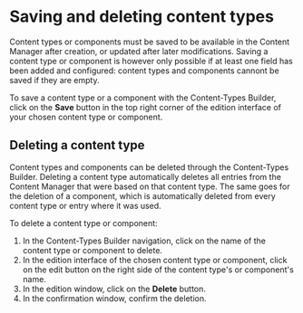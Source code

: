 # Saving and deleting content types

Content types or components must be saved to be available in the Content Manager after creation, or updated after later modifications. Saving a content type or component is however only possible if at least one field has been added and configured: content types and components cannont be saved if they are empty.

To save a content type or a component with the Content-Types Builder, click on the **Save** button in the top right corner of the edition interface of your chosen content type or component.

## Deleting a content type

Content types and components can be deleted through the Content-Types Builder. Deleting a content type automatically deletes all entries from the Content Manager that were based on that content type. The same goes for the deletion of a component, which is automatically deleted from every content type or entry where it was used.

To delete a content type or component:

1. In the Content-Types Builder navigation, click on the name of the content type or component to delete.
2. In the edition interface of the chosen content type or component, click on the edit button <Fa-PencilAlt /> on the right side of the content type's or component's name.
3. In the edition window, click on the **Delete** button.
4. In the confirmation window, confirm the deletion.